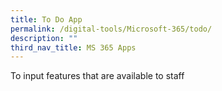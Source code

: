 ```yaml
---
title: To Do App
permalink: /digital-tools/Microsoft-365/todo/
description: ""
third_nav_title: MS 365 Apps
---
```


To input features that are available to staff